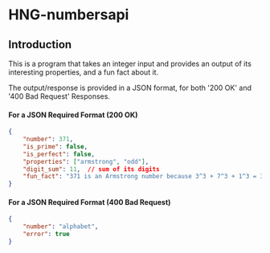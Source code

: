# HNG-numbersapi

## Introduction
This is a program that takes an integer input and provides an output of its interesting properties, and a fun fact about it.

The output/response is provided in a JSON format, for both '200 OK' and '400 Bad Request' Responses.

#### For a JSON Required Format (200 OK)
``` json
{
    "number": 371,
    "is_prime": false,
    "is_perfect": false,
    "properties": ["armstrong", "odd"],
    "digit_sum": 11,  // sum of its digits
    "fun_fact": "371 is an Armstrong number because 3^3 + 7^3 + 1^3 = 371"
}
```
#### For a JSON Required Format (400 Bad Request)
``` json 
{
    "number": "alphabet",
    "error": true
}
```